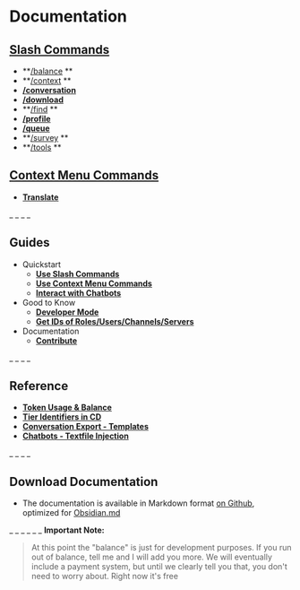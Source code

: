 # Documentation

## [Slash Commands](https://discord.com/channels/1100933695986208849/1139918131737923614)
- **[/balance](https://discord.com/channels/1100933695986208849/1136860811189551195) **
- **[/context](https://discord.com/channels/1100933695986208849/1136860935991083079) **
- **[/conversation](<https://discord.com/channels/1100933695986208849/1164286329165717575>)**
- **[/download](<https://discord.com/channels/1100933695986208849/1149342624931647608>)**
- **[/find](https://discord.com/channels/1100933695986208849/1136861683936141394) **
- **[/profile](<https://discord.com/channels/1100933695986208849/1153688751260840108>)**
- **[/queue](<https://discord.com/channels/1100933695986208849/1151210756411490385>)**
- **[/survey](https://discord.com/channels/1100933695986208849/1143120157342957610) **
- **[/tools](https://discord.com/channels/1100933695986208849/1136861862546391130) **

## [Context Menu Commands](<https://discord.com/channels/1100933695986208849/1165481852358905888>)
- **[Translate](<https://discord.com/channels/1100933695986208849/1165482103316684950>)**




_ _
_ _
## Guides
- Quickstart
  - **[Use Slash Commands](<https://discord.com/channels/1100933695986208849/1139918131737923614>)**
  - **[Use Context Menu Commands](<https://discord.com/channels/1100933695986208849/1165481852358905888>)**
  - **[Interact with Chatbots](<https://discord.com/channels/1100933695986208849/1136860797977505832>)**
- Good to Know
  - **[Developer Mode](<https://discord.com/channels/1100933695986208849/1149283458905030696>)**
  - **[Get IDs of Roles/Users/Channels/Servers](<https://discord.com/channels/1100933695986208849/1149283993548759090>)**
- Documentation
  - **[Contribute](<https://discord.com/channels/1100933695986208849/1164373002897588244>)**


_ _
_ _
## Reference
- **[Token Usage & Balance](<https://discord.com/channels/1100933695986208849/1136860644021379173>)**
- **[Tier Identifiers in CD](<https://discord.com/channels/1100933695986208849/1128855183917596703>)**
- **[Conversation Export - Templates](<https://discord.com/channels/1100933695986208849/1164336383679275088>)**
- **[Chatbots - Textfile Injection](<https://discord.com/channels/1100933695986208849/1164348298774200351>)**



_ _
_ _
## Download Documentation
- The documentation is available in Markdown format [on Github](<https://github.com/collaborative-dynamics-ai/proompter-documentation>), optimized for [Obsidian.md](<https://obsidian.md/>)


_ _
_ _
_ _
**Important Note:**
> At this point the "balance" is just for development purposes. If you run out of balance, tell me and I will add you more. We will eventually include a payment system, but until we clearly tell you that, you don't need to worry about. Right now it's free
